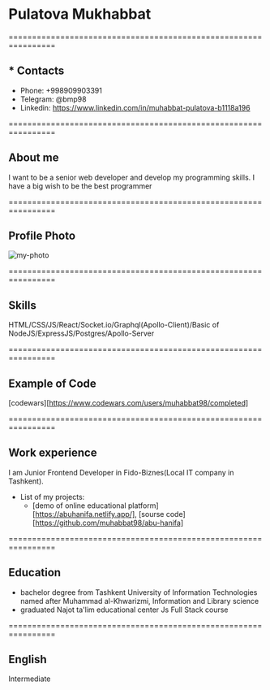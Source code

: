 # Pulatova Mukhabbat

================================================================

## * Contacts

  + Phone: +998909903391
  + Telegram: @bmp98
  + Linkedin: https://www.linkedin.com/in/muhabbat-pulatova-b1118a196

================================================================

## About me

I want to be a senior web developer and develop my programming skills. I have a big wish to be the best programmer

================================================================

## Profile Photo 

![my-photo](https://user-images.githubusercontent.com/55285047/189032201-d17d1b30-9e8f-4f24-9e05-77e56a5dd6d8.jpg)

================================================================

## Skills

HTML/CSS/JS/React/Socket.io/Graphql(Apollo-Client)/Basic of NodeJS/ExpressJS/Postgres/Apollo-Server

================================================================

## Example of Code

[codewars][https://www.codewars.com/users/muhabbat98/completed]

================================================================

## Work experience

I am Junior Frontend Developer in Fido-Biznes(Local IT company in Tashkent).
* List of my projects:
  + [demo of online educational platform] [https://abuhanifa.netlify.app/], [sourse code] [https://github.com/muhabbat98/abu-hanifa]

================================================================

 ## Education
 
  * bachelor degree from Tashkent University of Information Technologies named after Muhammad al-Khwarizmi, Information and Library science 
  * graduated Najot ta'lim educational center Js Full Stack course
 
================================================================

 ## English
 
 Intermediate
 
